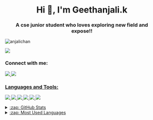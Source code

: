
<h1 align="center">Hi 👋, I'm Geethanjali.k</h1>
<h3 align="center">A cse junior student who loves exploring new field and expose!!</h3>

<p align="left"> <img src="https://komarev.com/ghpvc/?username=anjalichan&label=Profile%20views&color=0e75b6&style=flat" alt="anjalichan" /> </p>

<p align="left"> <a href="https://github.com/anjalichan/github-profile-trophy"><img src="https://github-profile-trophy.vercel.app/?username=Anjalichan&margin-w=15&margin-h=15&title=Joined2020,Followers,Commit,Repositories,Stars" /></a> </p>

<h3 align="left">Connect with me:</h3>

<p align= "left">
<a href="https://www.linkedin.com/in/geethanjali-k/" target="blank"><img src="https://img.shields.io/badge/linkedin-%230077B5.svg?&style=for-the-badge&logo=linkedin&logoColor=white"/> <img src="https://img.shields.io/badge/Gmail-D14836?style=for-the-badge&logo=gmail&logoColor=white" />
                                   
</p>

<h3 align="left">Languages and Tools:</h3>
<p align="left">
  <img src="https://img.shields.io/badge/C-00599C?style=for-the-badge&logo=c&logoColor=white" /> 
  <img src="https://img.shields.io/badge/Flutter-02569B?style=for-the-badge&logo=flutter&logoColor=white" />
  <img src="https://img.shields.io/badge/HTML5-E34F26?style=for-the-badge&logo=html5&logoColor=white" />
  <img src="https://img.shields.io/badge/MySQL-00000F?style=for-the-badge&logo=mysql&logoColor=white" /> 
  <img src="https://img.shields.io/badge/Python-3776AB?style=for-the-badge&logo=python&logoColor=white" /> 
  <img src="https://img.shields.io/badge/JavaScript-F7DF1E?style=for-the-badge&logo=javascript&logoColor=black" />
</p>
<details>
  <summary>:zap: GitHub Stats</summary>
  <img align="left" alt="Anjalichan's GitHub Stats" src="https://github-readme-anjalichan.vercel.app/api?username=Anjalichan&show_icons=true&include_all_commits=true&theme=radical" />
 </details>

 <details>
  <summary>:zap: Most Used Languages</summary>

<img align="left" alt="Anjalichan's GitHub Top Languages" src="https://github-readme-anjalichan.vercel.app/api/top-langs/?username=Anjalichan&layout=compact&theme=radical" />

</details>
<br>


